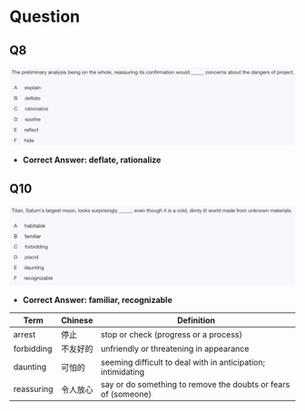 # Question

## Q8

![](/Images/35Q8.png)

- **Correct Answer: deflate, rationalize**

## Q10

![](/Images/35Q10.png)

- **Correct Answer: familiar, recognizable**


|Term| Chinese | Definition|
|--|--|--|
|arrest | 停止 | stop or check (progress or a process) |
|forbidding|不友好的|unfriendly or threatening in appearance|
|daunting| 可怕的 |seeming difficult to deal with in anticipation; intimidating|
|reassuring|令人放心|say or do something to remove the doubts or fears of (someone)|